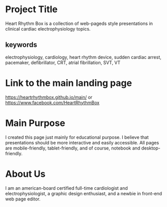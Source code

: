 # Project Title

Heart Rhythm Box is a collection of web-pageds style presentations in clinical cardiac electrophysiology topics.
## keywords
electrophysiology, cardiology, heart rhythm device, sudden cardiac arrest, pacemaker, defibrillator, CRT,
atrial fibrillation, SVT, VT

# Link to the main landing page

https://heartrhythmbox.github.io/main/
or https://www.facebook.com/HeartRhythmBox

# Main Purpose
I created this page just mainly for educational purpose. I believe that presentations should be more interactive and easily
accessible. All pages are mobile-friendly, tablet-friendly, and of course, notebook and desktop-friendly.

# About Us
I am an american-board certified full-time cardiologist and electrophysiologist, a graphic design enthusiast, and a newbie in front-end web page editor.
